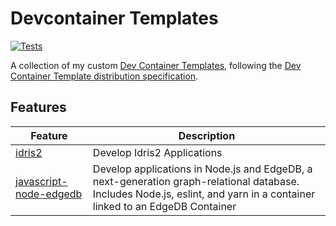 # Devcontainer Templates

[![Tests](https://github.com/joshuanianji/devcontainer-templates/actions/workflows/test-pr.yaml/badge.svg)](https://github.com/joshuanianji/devcontainer-templates/actions/workflows/test-pr.yaml)

A collection of my custom [Dev Container Templates](https://containers.dev/implementors/templates), following the [Dev Container Template distribution specification](https://containers.dev/implementors/templates-distribution/).

## Features

| Feature                                                 | Description                                                                                                                                                              |
| ------------------------------------------------------- | ------------------------------------------------------------------------------------------------------------------------------------------------------------------------ |
| [idris2](./src/idris2/)                                 | Develop Idris2 Applications                                                                                                                                              |
| [javascript-node-edgedb](./src/javascript-node-edgedb/) | Develop applications in Node.js and EdgeDB, a next-generation graph-relational database. Includes Node.js, eslint, and yarn in a container linked to an EdgeDB Container |